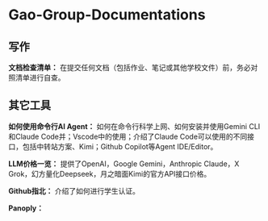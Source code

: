 # Gao-Group-Documentations



## 写作

**文档检查清单：** 
在提交任何文档（包括作业、笔记或其他学校文件）前，务必对照清单进行自查。

## 其它工具

**如何使用命令行AI Agent：**
如何在命令行科学上网、如何安装并使用Gemini CLI和Claude Code并；Vscode中的使用；介绍了Claude Code可以使用的不同接口，包括中转站方案、Kimi；Github Copilot等Agent IDE/Editor。

**LLM价格一览：**
提供了OpenAI，Google Gemini，Anthropic Claude，X Grok，幻方量化Deepseek，月之暗面Kimi的官方API接口价格。

**Github指北：**
介绍了如何进行学生认证。

**Panoply：** 